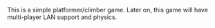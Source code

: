 This is a simple platformer/climber game.  Later on, this game will have multi-player LAN support and physics.